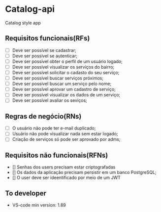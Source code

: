 # Catalog-api

Catalog style app

## Requisitos funcionais(RFs)
<!-- tudo que o usuário vai fazer -->
- [ ] Deve ser possível se cadastrar;
- [ ] Deve ser possível se autenticar;
- [ ] Deve ser possível obter o perfil de um usuário logado;
- [ ] Deve ser possível visualizar os serviços do bairro;
- [ ] Deve ser possível solicitar o cadasto do seu serviço;
- [ ] Deve ser possível buscar serviços próximos;
- [ ] Deve ser possível buscar um serviço pelo nome;
- [ ] Deve ser possível aprovar um cadastro de serviço;
- [ ] Deve ser possível visualizar os dados de um serviço;
- [ ] Deve ser possível avaliar os seviços;

## Regras de negócio(RNs)
<!-- sempre associado ao requisito funcional -->
- [ ] O usuário não pode ter e-mail duplicado;
- [ ] Usuário não pode visualizar nada sem estar logado;
- [ ] Criação de serviços só pode ser aprovado por adms;

## Requisitos não funcionais(RFNs)
<!-- não parte do cliente -->
- [] Senhas dos users precisam estar criptografadas
- [] Os dados da aplicação precisam persistir em um banco PostgreSQL;
- [] O user deve ser ideentificado por meio de um JWT

## To developer
- VS-code min version: 1.89